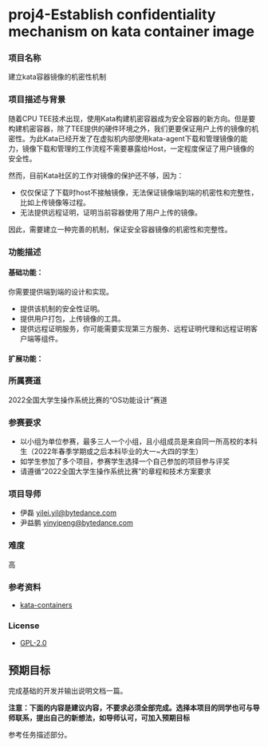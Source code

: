 # proj4-Establish confidentiality mechanism on kata container image
### 项目名称
建立kata容器镜像的机密性机制

### 项目描述与背景
随着CPU TEE技术出现，使用Kata构建机密容器成为安全容器的新方向。但是要构建机密容器，除了TEE提供的硬件环境之外，我们更要保证用户上传的镜像的机密性。为此Kata已经开发了在虚拟机内部使用kata-agent下载和管理镜像的能力，镜像下载和管理的工作流程不需要暴露给Host，一定程度保证了用户镜像的安全性。

然而，目前Kata社区的工作对镜像的保护还不够，因为：
- 仅仅保证了下载时host不接触镜像，无法保证镜像端到端的机密性和完整性，比如上传镜像等过程。
- 无法提供远程证明，证明当前容器使用了用户上传的镜像。

因此，需要建立一种完善的机制，保证安全容器镜像的机密性和完整性。

### 功能描述

#### 基础功能：

你需要提供端到端的设计和实现。
- 提供该机制的安全性证明。
- 提供用户打包，上传镜像的工具。
- 提供远程证明服务，你可能需要实现第三方服务、远程证明代理和远程证明客户端等组件。

#### 扩展功能：


### 所属赛道

2022全国大学生操作系统比赛的“OS功能设计”赛道



### 参赛要求

- 以小组为单位参赛，最多三人一个小组，且小组成员是来自同一所高校的本科生（2022年春季学期或之后本科毕业的大一~大四的学生）
- 如学生参加了多个项目，参赛学生选择一个自己参加的项目参与评奖
- 请遵循“2022全国大学生操作系统比赛”的章程和技术方案要求



### 项目导师

- 伊磊 yilei.yil@bytedance.com
- 尹益鹏 yinyipeng@bytedance.com


### 难度

高


### 参考资料
- [kata-containers](https://github.com/kata-containers/kata-containers)

### License

* [GPL-2.0](https://opensource.org/licenses/GPL-2.0)



## 预期目标

完成基础的开发并输出说明文档一篇。

**注意：下面的内容是建议内容，不要求必须全部完成。选择本项目的同学也可与导师联系，提出自己的新想法，如导师认可，可加入预期目标**

参考任务描述部分。